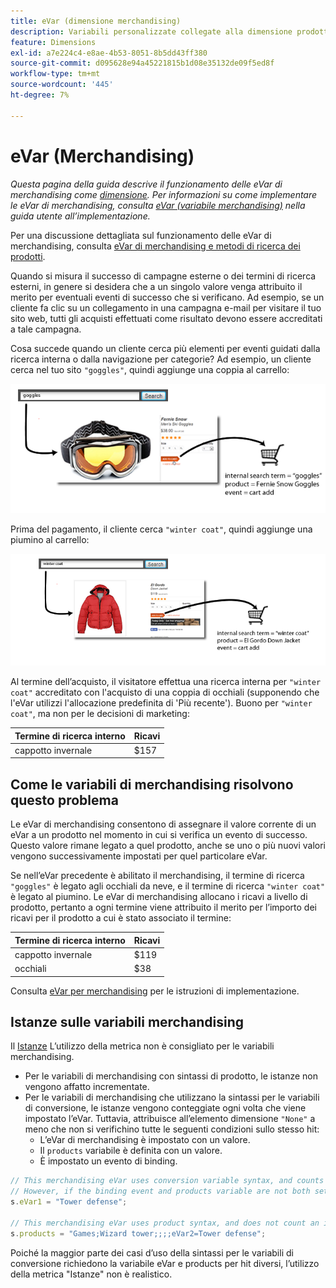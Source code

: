 ```yaml
---
title: eVar (dimensione merchandising)
description: Variabili personalizzate collegate alla dimensione prodotti.
feature: Dimensions
exl-id: a7e224c4-e8ae-4b53-8051-8b5dd43ff380
source-git-commit: d095628e94a45221815b1d08e35132de09f5ed8f
workflow-type: tm+mt
source-wordcount: '445'
ht-degree: 7%

---
```


# eVar  (Merchandising)

*Questa pagina della guida descrive il funzionamento delle eVar di merchandising come [dimensione](overview.md). Per informazioni su come implementare le eVar di merchandising, consulta [eVar (variabile merchandising)](/help/implement/vars/page-vars/evar-merchandising.md) nella guida utente all’implementazione.*

Per una discussione dettagliata sul funzionamento delle eVar di merchandising, consulta [eVar di merchandising e metodi di ricerca dei prodotti](https://experienceleague.adobe.com/docs/analytics/admin/admin-tools/conversion-variables/merchandising-evars.html?lang=it).

Quando si misura il successo di campagne esterne o dei termini di ricerca esterni, in genere si desidera che a un singolo valore venga attribuito il merito per eventuali eventi di successo che si verificano. Ad esempio, se un cliente fa clic su un collegamento in una campagna e-mail per visitare il tuo sito web, tutti gli acquisti effettuati come risultato devono essere accreditati a tale campagna.

Cosa succede quando un cliente cerca più elementi per eventi guidati dalla ricerca interna o dalla navigazione per categorie? Ad esempio, un cliente cerca nel tuo sito `"goggles"`, quindi aggiunge una coppia al carrello:

![Esempio di occhiali](assets/merch-example-goggles.png)

Prima del pagamento, il cliente cerca `"winter coat"`, quindi aggiunge una piumino al carrello:

![Esempio di cappotto](assets/merch-example-coat.png)

Al termine dell’acquisto, il visitatore effettua una ricerca interna per `"winter coat"` accreditato con l&#39;acquisto di una coppia di occhiali (supponendo che l&#39;eVar utilizzi l&#39;allocazione predefinita di &#39;Più recente&#39;). Buono per `"winter coat"`, ma non per le decisioni di marketing:

| Termine di ricerca interno | Ricavi |
|---|---|
| cappotto invernale | $157 |

## Come le variabili di merchandising risolvono questo problema

Le eVar di merchandising consentono di assegnare il valore corrente di un eVar a un prodotto nel momento in cui si verifica un evento di successo. Questo valore rimane legato a quel prodotto, anche se uno o più nuovi valori vengono successivamente impostati per quel particolare eVar.

Se nell’eVar precedente è abilitato il merchandising, il termine di ricerca `"goggles"` è legato agli occhiali da neve, e il termine di ricerca `"winter coat"` è legato al piumino. Le eVar di merchandising allocano i ricavi a livello di prodotto, pertanto a ogni termine viene attribuito il merito per l’importo dei ricavi per il prodotto a cui è stato associato il termine:

| Termine di ricerca interno | Ricavi |
|---|---|
| cappotto invernale | $119 |
| occhiali | $38 |

Consulta [eVar per merchandising](/help/implement/vars/page-vars/evar-merchandising.md) per le istruzioni di implementazione.

## Istanze sulle variabili merchandising

Il [Istanze](../metrics/instances.md) L’utilizzo della metrica non è consigliato per le variabili merchandising.

* Per le variabili di merchandising con sintassi di prodotto, le istanze non vengono affatto incrementate.
* Per le variabili di merchandising che utilizzano la sintassi per le variabili di conversione, le istanze vengono conteggiate ogni volta che viene impostato l’eVar. Tuttavia, attribuisce all’elemento dimensione `"None"` a meno che non si verifichino tutte le seguenti condizioni sullo stesso hit:
   * L’eVar di merchandising è impostato con un valore.
   * Il `products` variabile è definita con un valore.
   * È impostato un evento di binding.

```js
// This merchandising eVar uses conversion variable syntax, and counts an instance.
// However, if the binding event and products variable are not both set, the instance attributes to "None".
s.eVar1 = "Tower defense";

// This merchandising eVar uses product syntax, and does not count an instance.
s.products = "Games;Wizard tower;;;;eVar2=Tower defense";
```

Poiché la maggior parte dei casi d’uso della sintassi per le variabili di conversione richiedono la variabile eVar e products per hit diversi, l’utilizzo della metrica &quot;Istanze&quot; non è realistico.
